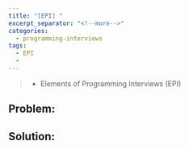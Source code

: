 ```yaml
---
title: "[EPI] "
excerpt_separator: "<!--more-->"
categories:
  - programming-interviews
tags:
  - EPI
  - 
---
```


>  - Elements of Programming Interviews (EPI) 

<!--more-->

## **Problem**: 


## **Solution**:


